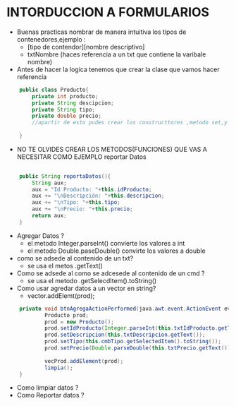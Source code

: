 # INTORDUCCION A FORMULARIOS
- Buenas practicas nombrar de manera intuitiva los tipos de contenedores,ejemplo :
  - [tipo de contendor][nombre descriptivo]
  - txtNombre (haces referencia a un txt que contiene la varibale nombre)
- Antes de hacer la logica tenemos que crear la clase que vamos hacer referencia
```java
    public class Producto{
        private int producto;
        private String descipcion;
        private String tipo;
        private double precio;
        //apartir de esto pudes crear los constructtores ,metodo set,y get de manera mas eficiente con el ID  que estes usando
        
    }

```
- NO TE OLVIDES CREAR LOS METODOS(FUNCIONES) QUE VAS A NECESITAR COMO EJEMPLO reportar Datos
```java
    
    public String reportaDatos(){
        String aux;
        aux = "Id Producto: "+this.idProducto;
        aux += "\nDescripción: "+this.descripcion;
        aux += "\nTipo: "+this.tipo;
        aux += "\nPrecio: "+this.precio;
        return aux;
    }
```
- Agregar Datos ?
  - el metodo Integer.parseInt() convierte los valores a int
  - el metodo Double.paseDouble() convirte los valores a double
- como se adsede al contenido de un txt?
    - se usa el metos .getText()
 - Como se adsede al como se adcesede al contenido de un cmd ?
    - se usa el metodo .getSelecdItem().toString()
 - Como usar agredar datos a  un vector en string?
    -   vector.addElemt(prod);

```java 
    private void btnAgregaActionPerformed(java.awt.event.ActionEvent evt) {                                          
            Producto prod;
            prod = new Producto();
            prod.setIdProducto(Integer.parseInt(this.txtIdProducto.getText()));//covertiendo a entero un txt
            prod.setDescripcion(this.txtDescripcion.getText());
            prod.setTipo(this.cmbTipo.getSelectedItem().toString());
            prod.setPrecio(Double.parseDouble(this.txtPrecio.getText()));
            
            vecProd.addElement(prod);
            limpia();
    }    
```

- Como limpiar datos ?
- Como Reportar datos ?
